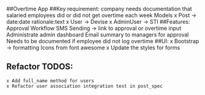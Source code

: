 ##Overtime App
##Key requirement: company needs documentation that salaried employees did or did not get overtime each week
  Models
     x Post -> date:date rationale:text
     x User -> Devise 
     x AdminUser -> STI
##Features:
    Approval Workflow
    SMS Sending -> link to approval or overtime input
    Administrate admin dashboard
    Email summary to managers for approval
    Needs to be documented if employee did not log overtime
##UI:
    x Bootstrap -> formatting
    Icons from font awesome
    x Update the styles for forms
    
##  Refactor TODOS:
    x Add full_name method for users
    x Refactor user association integration test in post_spec